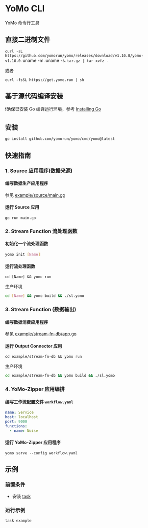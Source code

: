 # YoMo CLI

YoMo 命令行工具

## 直接二进制文件

`curl -sL https://github.com/yomorun/yomo/releases/download/v1.10.0/yomo-v1.10.0-`uname -m`-`uname -s`.tar.gz | tar xvfz -`

或者

`curl -fsSL https://get.yomo.run | sh`

## 基于源代码编译安装

❗️确保已安装 Go 编译运行环境，参考 [Installing Go](https://golang.org/doc/install)

## 安装
```sh
go install github.com/yomorun/yomo/cmd/yomo@latest
```

## 快速指南

### 1. Source 应用程序(数据来源)
#### 编写数据生产应用程序
参见 [example/source/main.go](example/source/main.go)

#### 运行 Source 应用

```
go run main.go
```

### 2. Stream Function 流处理函数
#### 初始化一个流处理函数 

```sh
yomo init [Name]
```

#### 运行流处理函数

```shell
cd [Name] && yomo run
```
生产环境
```sh
cd [Name] && yomo build && ./sl.yomo
```

### 3. Stream Function (数据输出)
#### 编写数据消费应用程序
参见 [example/stream-fn-db/app.go](example/stream-fn-db/app.go)

#### 运行 Output Connector 应用

```shell
cd example/stream-fn-db && yomo run
```
生产环境
```sh
cd example/stream-fn-db && yomo build && ./sl.yomo
```

### 4. YoMo-Zipper 应用编排
#### 编写工作流配置文件 `workflow.yaml`

```yaml
name: Service
host: localhost
port: 9000
functions:
  - name: Noise
```

#### 运行 YoMo-Zipper 应用程序

```shell
yomo serve --config workflow.yaml
```

## 示例

### 前置条件
- 安装 [task](https://taskfile.dev/#/installation)

### 运行示例

```shell
task example
```

